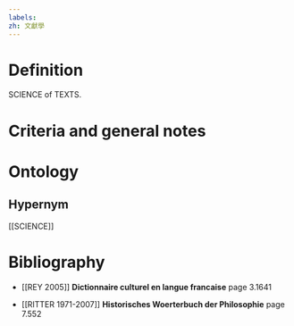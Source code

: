 ```yaml
---
labels: 
zh: 文獻學
---
```


# Definition
SCIENCE of TEXTS.
# Criteria and general notes
# Ontology

## Hypernym
[[SCIENCE]]
# Bibliography
- [[REY 2005]]
**Dictionnaire culturel en langue francaise** page 3.1641

- [[RITTER 1971-2007]]
**Historisches Woerterbuch der Philosophie** page 7.552
